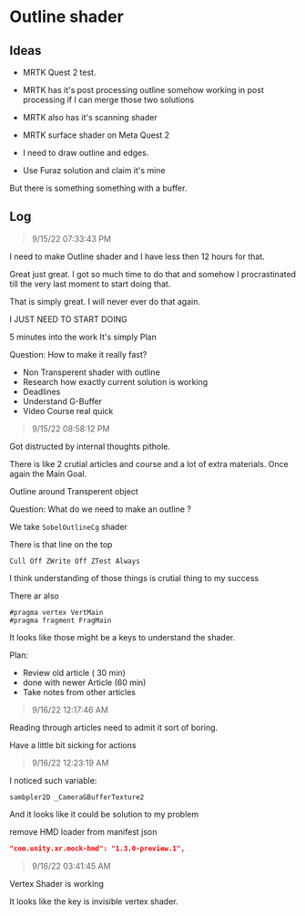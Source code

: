 # Outline shader

## Ideas

- MRTK Quest 2 test.
- MRTK has it's post processing outline somehow working in post processing if I can merge those two solutions
- MRTK also has it's scanning shader
- MRTK surface shader on Meta Quest 2

- I need to draw outline and edges.
- Use Furaz solution and claim it's mine

But there is something something with a buffer.

## Log


> 9/15/22 07:33:43 PM


I need to make Outline shader and I have less then 12 hours for that. 

Great just great. I got so much time to do that and somehow I procrastinated till the very last moment to start doing that.

That is simply great. I will never ever do that again.

I JUST NEED TO START DOING 

5 minutes into the work It's simply Plan

Question: How to make it really fast?

- Non Transperent shader with outline
- Research how exactly current solution is working
- Deadlines
- Understand G-Buffer
- Video Course real quick


> 9/15/22 08:58:12 PM

Got distructed by internal thoughts pithole.

There is like 2 crutial articles and course and a lot of extra materials. Once again the Main Goal.

Outline around Transperent object

Question: What do we need to make an outline ?


We take `SobelOutlineCg` shader

There is that line on the top
```ShaderLab
Cull Off ZWrite Off ZTest Always
```
I think understanding of those things is crutial thing to my success

There ar also

```ShaderLab
#pragma vertex VertMain
#pragma fragment FragMain
```

It looks like those might be a keys to understand the shader.

Plan: 

- Review old article ( 30 min)
- done with newer Article (60 min)
- Take notes from other articles


> 9/16/22 12:17:46 AM

Reading through articles need to admit it sort of boring.

Have a little bit sicking for actions


> 9/16/22 12:23:19 AM

I noticed such variable:

`sambpler2D _CameraGBufferTexture2`

And it looks like it could be solution to my problem

remove HMD loader from manifest json

```json
"com.unity.xr.mock-hmd": "1.3.0-preview.1",
```


> 9/16/22 03:41:45 AM

Vertex Shader is working

It looks like the key is invisible vertex shader.
